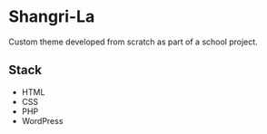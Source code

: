 <h1>Shangri-La</h1>
<p>Custom theme developed from scratch as part of a school project.</p>
<h2>Stack</h2>
<ul>
    <li>HTML</li>
    <li>CSS</li>
    <li>PHP</li>
    <li>WordPress</li>
</ul>